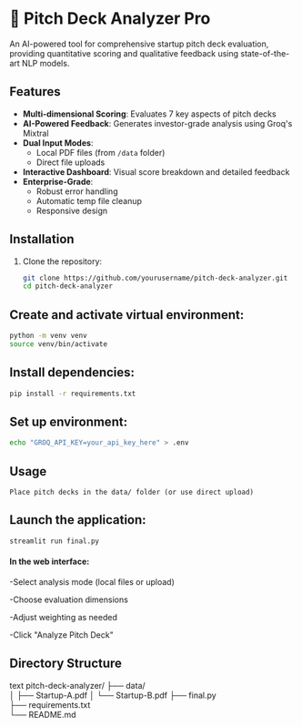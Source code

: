 # 🚀 Pitch Deck Analyzer Pro

An AI-powered tool for comprehensive startup pitch deck evaluation, providing quantitative scoring and qualitative feedback using state-of-the-art NLP models.


## Features

- **Multi-dimensional Scoring**: Evaluates 7 key aspects of pitch decks
- **AI-Powered Feedback**: Generates investor-grade analysis using Groq's Mixtral
- **Dual Input Modes**: 
  - Local PDF files (from `/data` folder)
  - Direct file uploads
- **Interactive Dashboard**: Visual score breakdown and detailed feedback
- **Enterprise-Grade**:
  - Robust error handling
  - Automatic temp file cleanup
  - Responsive design

## Installation

1. Clone the repository:
   ```bash
   git clone https://github.com/yourusername/pitch-deck-analyzer.git
   cd pitch-deck-analyzer


## Create and activate virtual environment:

```bash
python -m venv venv
source venv/bin/activate  
```
## Install dependencies:

```bash
pip install -r requirements.txt
```
## Set up environment:

```bash
echo "GROQ_API_KEY=your_api_key_here" > .env
```
## Usage
```Place pitch decks in the data/ folder (or use direct upload)```

## Launch the application:

```bash
streamlit run final.py
```
#### In the web interface:

-Select analysis mode (local files or upload)

-Choose evaluation dimensions

-Adjust weighting as needed

-Click "Analyze Pitch Deck"

## Directory Structure
text
pitch-deck-analyzer/
├── data/              
│   ├── Startup-A.pdf
│   └── Startup-B.pdf
├── final.py            
├── requirements.txt    
└── README.md           
